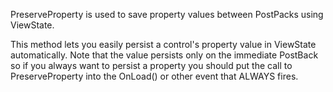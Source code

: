 ﻿PreserveProperty is used to save property values between PostPacks using ViewState. 

This method lets you easily persist a control's property value in ViewState automatically. Note that the value persists only on the immediate PostBack so if you always want to persist a property you should put the call to PreserveProperty into the OnLoad() or other event that ALWAYS fires.